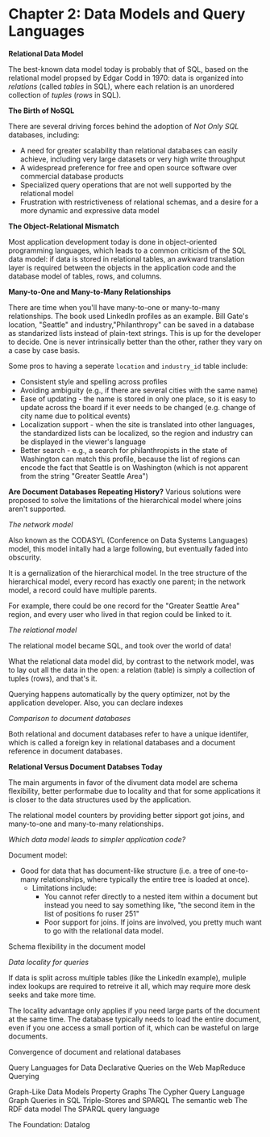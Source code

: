# Chapter 2: Data Models and Query Languages

**Relational Data Model**

The best-known data model today is probably that of SQL, based on the relational model propsed by Edgar Codd in 1970: data is organized into *relations* (called *tables* in SQL), where each relation is an unordered collection of *tuples* (*rows* in SQL).

**The Birth of NoSQL**

There are several driving forces behind the adoption of *Not Only SQL* databases, including:

* A need for greater scalability than relational databases can easily achieve, including very large datasets or very high write throughput
* A widespread preference for free and open source software over commercial database products
* Specialized query operations that are not well supported by the relational model
* Frustration with restrictiveness of relational schemas, and a desire for a more dynamic and expressive data model 

**The Object-Relational Mismatch**

Most application development today is done in object-oriented programming languages, which leads to a common criticism of the SQL data model: if data is stored in relational tables, an awkward translation layer is required between the objects in the application code and the database model of tables, rows, and columns.

**Many-to-One and Many-to-Many Relationships**

There are time when you'll have many-to-one or many-to-many relationships. The book used LinkedIn profiles as an example. Bill Gate's location, "Seattle" and industry,"Philanthropy" can be saved in a database as standarized lists instead of plain-text strings. This is up for the developer to decide. One is never intrinsically better than the other, rather they vary on a case by case basis.

Some pros to having a seperate `location` and `industry_id` table include:

* Consistent style and spelling across profiles
* Avoiding ambiguity (e.g., if there are several cities with the same name)
* Ease of updating - the name is stored in only one place, so it is easy to update across the board if it ever needs to be changed (e.g. change of city name due to political events)
* Localization support - when the site is translated into other languages, the standardized lists can be localized, so the region and industry can be displayed in the viewer's language
* Better search - e.g., a search for philanthropists in the state of Washington can match this profile, because the list of regions can encode the fact that Seattle is on Washington (which is not apparent from the string "Greater Seattle Area")

**Are Document Databases Repeating History?**
Various solutions were proposed to solve the limitations of the hierarchical model where joins aren't supported.

*The network model*

Also known as the CODASYL (Conference on Data Systems Languages) model, this model initally had a large following, but eventually faded into obscurity. 

It is a gernalization of the hierarchical model. In the tree structure of the hierarchical model, every record has exactly one parent; in the network model, a record could have multiple parents. 

For example, there could be one record for the "Greater Seattle Area" region, and every user who lived in that region could be linked to it.

*The relational model*

The relational model became SQL, and took over the world of data!

What the relational data model did, by contrast to the network model, was to lay out all the data in the open: a relation (table) is simply a collection of tuples (rows), and that's it.

Querying happens automatically by the query optimizer, not by the application developer. Also, you can declare indexes

*Comparison to document databases*

Both relational and document databases refer to have a unique identifer, which is called a foreign key in relational databases and a document reference in document databases.

**Relational Versus Document Databses Today**

The main arguments in favor of the divument data model are schema flexibility, better performabe due to locality and that for some applications it is closer to the data structures used by the application.

The relational model counters by providing better sipport got joins, and many-to-one and many-to-many relationships.

*Which data model leads to simpler application code?*

Document model:
* Good for data that has document-like structure (i.e. a tree of one-to-many relationships, where typically the entire tree is loaded at once).
    * Limitations include: 
        * You cannot refer directly to a nested item within a document but instead you need to say something like, "the second item in the list of positions fo ruser 251"
        * Poor support for joins. If joins are involved, you pretty much want to go with the relational data model.

Schema flexibility in the document model

*Data locality for queries*

If data is split across multiple tables (like the LinkedIn example), muliple index lookups are required to retreive it all, which may require more desk seeks and take more time.

The locality advantage only applies if you need large parts of the document at the same time. The database typically needs to load the entire document, even if you one access a small portion of it, which can be wasteful on large documents.

Convergence of document and relational databases

Query Languages for Data
Declarative Queries on the Web
MapReduce Querying

Graph-Like Data Models
Property Graphs
The Cypher Query Language
Graph Queries in SQL
Triple-Stores and SPARQL
The semantic web
The RDF data model
The SPARQL query language

The Foundation: Datalog